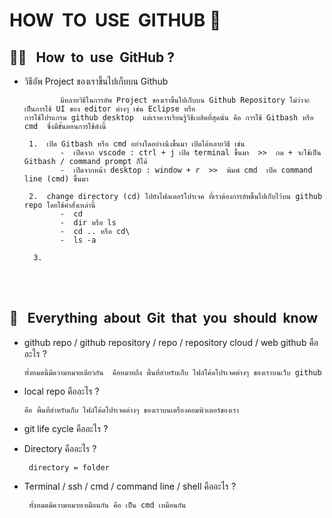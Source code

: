 # HOW  &nbsp;TO  &nbsp;USE  &nbsp;GITHUB 🚀

👩‍💻 &nbsp; How  &nbsp;to  &nbsp;use  &nbsp;GitHub ?
----------------------------------------------------------------------------------------------------------------------------------------
  -  วิธีอัพ Project ของเราขึ้นไปเก็บบน Github

                 มีหลายวิธีในการอัพ Project ของเราขึ้นไปเก็บบน Github Repository ไม่ว่าจะเป็นการใช้ UI ของ editor ต่างๆ เช่น Eclipse หรือ
         การใช้โปรแกรม github desktop  แต่เราควรเรียนรู้วิธีเบสิคที่สุดนั่น คือ การใช้ Gitbash หรือ cmd  ซึ่งมีขั้นตอนการใช้ดังนี้

          1.  เปิด Gitbash หรือ cmd อย่างใดอย่างนึงขึ้นมา เปิดได้หลายวิธี เช่น
                 -  เปิดจาก vscode : ctrl + j เปิด terminal ขึ้นมา  >>  กด + จะใช้เป็น Gitbash / command prompt ก็ได้
                 -  เปิดจากหน้า desktop : window + r  >>  พิมพ์ cmd  เปิด command line (cmd) ขึ้นมา 
     
          2.  change directory (cd) ไปยังโฟลเดอร์โปรเจค ที่เราต้องการอัพขึ้นไปเก็บไว้บน github repo โดยใช้คำสั่งเหล่านี้
                 -  cd
                 -  dir หรือ ls 
                 -  cd .. หรือ cd\
                 -  ls -a

           3.  

         

<br/><br/>

💬 &nbsp; Everything  &nbsp;about &nbsp;Git  &nbsp;that  &nbsp;you  &nbsp;should  &nbsp;know
---------------------------------------------------------------------------------------------------------------------------------------
   -  github repo / github repository / repo / repository cloud / web github คืออะไร ?

          ทั้งหมดนี้มีความหมายเดียวกัน  คือหมายถึง พื้นที่สำหรับเก็บ ไฟล์โค้ดโปรเจคต่างๆ ของเราบนเว็บ github

   -  local repo คืออะไร ?
     
          คือ พื้นที่สำหรับเก็บ ไฟล์โค้ดโปรเจคต่างๆ ของเราบนเครื่องคอมพิวเตอร์ของเรา

   -  git life cycle คืออะไร ?

   -  Directory คืออะไร ?

           directory = folder

   -  Terminal / ssh / cmd / command line / shell คืออะไร ?

           ทั้งหมดมีความหมายเหมือนกัน คือ เป็น cmd เหมือนกัน

         

           
